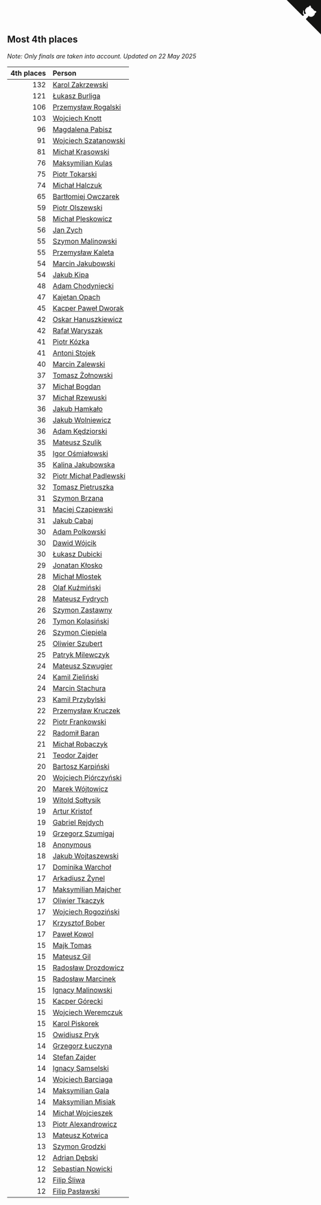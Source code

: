 ## Most 4th places

*Note: Only finals are taken into account.*
*Updated on 22 May 2025*

| 4th places | Person |
| ---: | :--- |
| 132 | [Karol Zakrzewski](https://www.worldcubeassociation.org/persons/2014ZAKR01) |
| 121 | [Łukasz Burliga](https://www.worldcubeassociation.org/persons/2013BURL01) |
| 106 | [Przemysław Rogalski](https://www.worldcubeassociation.org/persons/2013ROGA02) |
| 103 | [Wojciech Knott](https://www.worldcubeassociation.org/persons/2011KNOT01) |
| 96 | [Magdalena Pabisz](https://www.worldcubeassociation.org/persons/2017PABI01) |
| 91 | [Wojciech Szatanowski](https://www.worldcubeassociation.org/persons/2011SZAT01) |
| 81 | [Michał Krasowski](https://www.worldcubeassociation.org/persons/2013KRAS02) |
| 76 | [Maksymilian Kulas](https://www.worldcubeassociation.org/persons/2021KULA02) |
| 75 | [Piotr Tokarski](https://www.worldcubeassociation.org/persons/2013TOKA01) |
| 74 | [Michał Halczuk](https://www.worldcubeassociation.org/persons/2006HALC01) |
| 65 | [Bartłomiej Owczarek](https://www.worldcubeassociation.org/persons/2013OWCZ01) |
| 59 | [Piotr Olszewski](https://www.worldcubeassociation.org/persons/2013OLSZ02) |
| 58 | [Michał Pleskowicz](https://www.worldcubeassociation.org/persons/2009PLES01) |
| 56 | [Jan Zych](https://www.worldcubeassociation.org/persons/2014ZYCH01) |
| 55 | [Szymon Malinowski](https://www.worldcubeassociation.org/persons/2013MALI03) |
| 55 | [Przemysław Kaleta](https://www.worldcubeassociation.org/persons/2012KALE01) |
| 54 | [Marcin Jakubowski](https://www.worldcubeassociation.org/persons/2007JAKU01) |
| 54 | [Jakub Kipa](https://www.worldcubeassociation.org/persons/2010KIPA01) |
| 48 | [Adam Chodyniecki](https://www.worldcubeassociation.org/persons/2017CHOD02) |
| 47 | [Kajetan Opach](https://www.worldcubeassociation.org/persons/2018OPAC01) |
| 45 | [Kacper Paweł Dworak](https://www.worldcubeassociation.org/persons/2020DWOR01) |
| 42 | [Oskar Hanuszkiewicz](https://www.worldcubeassociation.org/persons/2018HANU02) |
| 42 | [Rafał Waryszak](https://www.worldcubeassociation.org/persons/2013WARY01) |
| 41 | [Piotr Kózka](https://www.worldcubeassociation.org/persons/2005KOZK01) |
| 41 | [Antoni Stojek](https://www.worldcubeassociation.org/persons/2022STOJ03) |
| 40 | [Marcin Zalewski](https://www.worldcubeassociation.org/persons/2011ZALE02) |
| 37 | [Tomasz Żołnowski](https://www.worldcubeassociation.org/persons/2005ZOLN01) |
| 37 | [Michał Bogdan](https://www.worldcubeassociation.org/persons/2012BOGD01) |
| 37 | [Michał Rzewuski](https://www.worldcubeassociation.org/persons/2014RZEW01) |
| 36 | [Jakub Hamkało](https://www.worldcubeassociation.org/persons/2018HAMK01) |
| 36 | [Jakub Wolniewicz](https://www.worldcubeassociation.org/persons/2012WOLN01) |
| 36 | [Adam Kędziorski](https://www.worldcubeassociation.org/persons/2019KEDZ01) |
| 35 | [Mateusz Szulik](https://www.worldcubeassociation.org/persons/2017SZUL01) |
| 35 | [Igor Ośmiałowski](https://www.worldcubeassociation.org/persons/2014OMIA01) |
| 35 | [Kalina Jakubowska](https://www.worldcubeassociation.org/persons/2009BRZE01) |
| 32 | [Piotr Michał Padlewski](https://www.worldcubeassociation.org/persons/2008PADL01) |
| 32 | [Tomasz Pietruszka](https://www.worldcubeassociation.org/persons/2021PIET01) |
| 31 | [Szymon Brzana](https://www.worldcubeassociation.org/persons/2017BRZA01) |
| 31 | [Maciej Czapiewski](https://www.worldcubeassociation.org/persons/2014CZAP01) |
| 31 | [Jakub Cabaj](https://www.worldcubeassociation.org/persons/2008CABA03) |
| 30 | [Adam Polkowski](https://www.worldcubeassociation.org/persons/2007POLK01) |
| 30 | [Dawid Wójcik](https://www.worldcubeassociation.org/persons/2016WOJC04) |
| 30 | [Łukasz Dubicki](https://www.worldcubeassociation.org/persons/2018DUBI01) |
| 29 | [Jonatan Kłosko](https://www.worldcubeassociation.org/persons/2013KOSK01) |
| 28 | [Michał Mlostek](https://www.worldcubeassociation.org/persons/2015MLOS01) |
| 28 | [Olaf Kuźmiński](https://www.worldcubeassociation.org/persons/2018KUZM02) |
| 28 | [Mateusz Fydrych](https://www.worldcubeassociation.org/persons/2011FYDR01) |
| 26 | [Szymon Zastawny](https://www.worldcubeassociation.org/persons/2023ZAST01) |
| 26 | [Tymon Kolasiński](https://www.worldcubeassociation.org/persons/2016KOLA02) |
| 26 | [Szymon Ciepiela](https://www.worldcubeassociation.org/persons/2022CIEP01) |
| 25 | [Oliwier Szubert](https://www.worldcubeassociation.org/persons/2022SZUB01) |
| 25 | [Patryk Milewczyk](https://www.worldcubeassociation.org/persons/2014MILE01) |
| 24 | [Mateusz Szwugier](https://www.worldcubeassociation.org/persons/2014SZWU01) |
| 24 | [Kamil Zieliński](https://www.worldcubeassociation.org/persons/2008ZIEL01) |
| 24 | [Marcin Stachura](https://www.worldcubeassociation.org/persons/2011STAC01) |
| 23 | [Kamil Przybylski](https://www.worldcubeassociation.org/persons/2016PRZY01) |
| 22 | [Przemysław Kruczek](https://www.worldcubeassociation.org/persons/2013KRUC01) |
| 22 | [Piotr Frankowski](https://www.worldcubeassociation.org/persons/2006FRAN01) |
| 22 | [Radomił Baran](https://www.worldcubeassociation.org/persons/2020BARA02) |
| 21 | [Michał Robaczyk](https://www.worldcubeassociation.org/persons/2006ROBA01) |
| 21 | [Teodor Zajder](https://www.worldcubeassociation.org/persons/2021ZAJD03) |
| 20 | [Bartosz Karpiński](https://www.worldcubeassociation.org/persons/2019KARP03) |
| 20 | [Wojciech Piórczyński](https://www.worldcubeassociation.org/persons/2021PIOR01) |
| 20 | [Marek Wójtowicz](https://www.worldcubeassociation.org/persons/2008WOJT01) |
| 19 | [Witold Sołtysik](https://www.worldcubeassociation.org/persons/2015SOLT03) |
| 19 | [Artur Kristof](https://www.worldcubeassociation.org/persons/2012KRIS12) |
| 19 | [Gabriel Rejdych](https://www.worldcubeassociation.org/persons/2020REJD01) |
| 19 | [Grzegorz Szumigaj](https://www.worldcubeassociation.org/persons/2013SZUM01) |
| 18 | [Anonymous](https://www.worldcubeassociation.org/persons/2017ANON13) |
| 18 | [Jakub Wojtaszewski](https://www.worldcubeassociation.org/persons/2013WOJT02) |
| 17 | [Dominika Warchoł](https://www.worldcubeassociation.org/persons/2021WARC01) |
| 17 | [Arkadiusz Żynel](https://www.worldcubeassociation.org/persons/2018ZYNE01) |
| 17 | [Maksymilian Majcher](https://www.worldcubeassociation.org/persons/2011MAJC01) |
| 17 | [Oliwier Tkaczyk](https://www.worldcubeassociation.org/persons/2017TKAC04) |
| 17 | [Wojciech Rogoziński](https://www.worldcubeassociation.org/persons/2019ROGO04) |
| 17 | [Krzysztof Bober](https://www.worldcubeassociation.org/persons/2013BOBE01) |
| 17 | [Paweł Kowol](https://www.worldcubeassociation.org/persons/2011KOWO01) |
| 15 | [Majk Tomas](https://www.worldcubeassociation.org/persons/2022TOMA05) |
| 15 | [Mateusz Gil](https://www.worldcubeassociation.org/persons/2013GILM01) |
| 15 | [Radosław Drozdowicz](https://www.worldcubeassociation.org/persons/2012DROZ02) |
| 15 | [Radosław Marcinek](https://www.worldcubeassociation.org/persons/2022MARC05) |
| 15 | [Ignacy Malinowski](https://www.worldcubeassociation.org/persons/2021MALI02) |
| 15 | [Kacper Górecki](https://www.worldcubeassociation.org/persons/2021GORE01) |
| 15 | [Wojciech Weremczuk](https://www.worldcubeassociation.org/persons/2014WERE01) |
| 15 | [Karol Piskorek](https://www.worldcubeassociation.org/persons/2021PISK01) |
| 15 | [Owidiusz Pryk](https://www.worldcubeassociation.org/persons/2008PRYK01) |
| 14 | [Grzegorz Łuczyna](https://www.worldcubeassociation.org/persons/2005LUCZ01) |
| 14 | [Stefan Zajder](https://www.worldcubeassociation.org/persons/2021ZAJD02) |
| 14 | [Ignacy Samselski](https://www.worldcubeassociation.org/persons/2022SAMS03) |
| 14 | [Wojciech Barciaga](https://www.worldcubeassociation.org/persons/2013BARC03) |
| 14 | [Maksymilian Gala](https://www.worldcubeassociation.org/persons/2022GALA01) |
| 14 | [Maksymilian Misiak](https://www.worldcubeassociation.org/persons/2017MISI01) |
| 14 | [Michał Wojcieszek](https://www.worldcubeassociation.org/persons/2015WOJC02) |
| 13 | [Piotr Alexandrowicz](https://www.worldcubeassociation.org/persons/2007ALEX01) |
| 13 | [Mateusz Kotwica](https://www.worldcubeassociation.org/persons/2016KOTW01) |
| 13 | [Szymon Grodzki](https://www.worldcubeassociation.org/persons/2020GROD01) |
| 12 | [Adrian Dębski](https://www.worldcubeassociation.org/persons/2017DEBS01) |
| 12 | [Sebastian Nowicki](https://www.worldcubeassociation.org/persons/2014NOWI01) |
| 12 | [Filip Śliwa](https://www.worldcubeassociation.org/persons/2022SLIW01) |
| 12 | [Filip Pasławski](https://www.worldcubeassociation.org/persons/2013PASA01) |


<a href="https://github.com/noeruchangd/wca_statistics_vn" class="github-corner" aria-label="View source on Github"><svg width="80" height="80" viewBox="0 0 250 250" style="fill:#151513; color:#fff; position: absolute; top: 0; border: 0; right: 0;" aria-hidden="true"><path d="M0,0 L115,115 L130,115 L142,142 L250,250 L250,0 Z"></path><path d="M128.3,109.0 C113.8,99.7 119.0,89.6 119.0,89.6 C122.0,82.7 120.5,78.6 120.5,78.6 C119.2,72.0 123.4,76.3 123.4,76.3 C127.3,80.9 125.5,87.3 125.5,87.3 C122.9,97.6 130.6,101.9 134.4,103.2" fill="currentColor" style="transform-origin: 130px 106px;" class="octo-arm"></path><path d="M115.0,115.0 C114.9,115.1 118.7,116.5 119.8,115.4 L133.7,101.6 C136.9,99.2 139.9,98.4 142.2,98.6 C133.8,88.0 127.5,74.4 143.8,58.0 C148.5,53.4 154.0,51.2 159.7,51.0 C160.3,49.4 163.2,43.6 171.4,40.1 C171.4,40.1 176.1,42.5 178.8,56.2 C183.1,58.6 187.2,61.8 190.9,65.4 C194.5,69.0 197.7,73.2 200.1,77.6 C213.8,80.2 216.3,84.9 216.3,84.9 C212.7,93.1 206.9,96.0 205.4,96.6 C205.1,102.4 203.0,107.8 198.3,112.5 C181.9,128.9 168.3,122.5 157.7,114.1 C157.9,116.9 156.7,120.9 152.7,124.9 L141.0,136.5 C139.8,137.7 141.6,141.9 141.8,141.8 Z" fill="currentColor" class="octo-body"></path></svg></a><style>.github-corner:hover .octo-arm{animation:octocat-wave 560ms ease-in-out}@keyframes octocat-wave{0%,100%{transform:rotate(0)}20%,60%{transform:rotate(-25deg)}40%,80%{transform:rotate(10deg)}}@media (max-width:500px){.github-corner:hover .octo-arm{animation:none}.github-corner .octo-arm{animation:octocat-wave 560ms ease-in-out}}</style>
